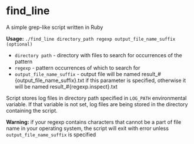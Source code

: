 # find_line
A simple grep-like script written in Ruby

**Usage:** `./find_line directory_path regexp output_file_name_suffix (optional)`

- `directory path` - directory with files to search for occurrences of the pattern
- `regexp` - pattern occurrences of which to search for
- `output_file_name_suffix` - output file will be named result_#{output_file_name_suffix}.txt if this parameter is specified,
    otherwise it will be named result_#{regexp.inspect}.txt
    
Script stores log files in directory path specified in `LOG_PATH` environmental variable.
If that variable is not set, log files are being stored in the directory containing the script.   
    
**Warning:** if your regexp contains characters that cannot be a part of file name in your operating system, the script will 
exit with error unless `output_file_name_suffix` is specified     